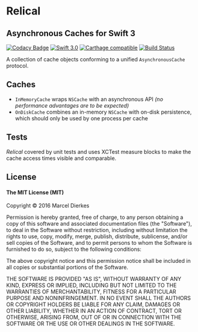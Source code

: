 # Relical

## Asynchronous Caches for Swift 3

[![Codacy Badge](https://api.codacy.com/project/badge/Grade/64e20e7840c34630a3e2ce3ea21362df)](https://www.codacy.com/app/newmarcel/relical?utm_source=github.com&utm_medium=referral&utm_content=newmarcel/relical&utm_campaign=badger)
[![Swift 3.0](https://img.shields.io/badge/Swift-3.0-ED523F.svg?style=flat)](https://github.com/apple/swift) [![Carthage compatible](https://img.shields.io/badge/Carthage-compatible-4BC51D.svg?style=flat)](https://github.com/Carthage/Carthage) [![Build Status](https://travis-ci.org/newmarcel/relical.svg?branch=master)](https://travis-ci.org/newmarcel/relical)

A collection of cache objects conforming to a unified `AsynchronousCache` protocol.

## Caches ##

- `InMemoryCache` wraps `NSCache` with an asynchronous API _(no performance advantages are to be expected)_
- `OnDiskCache` combines an in-memory `NSCache` with on-disk persistence, which should only be used by one process per cache

## Tests ##

*Relical* covered by unit tests and uses XCTest measure blocks to make the cache access times visible and comparable.

## License ##
#### The MIT License (MIT) ####
Copyright &copy; 2016 Marcel Dierkes

Permission is hereby granted, free of charge, to any person obtaining a copy of this software and associated documentation files (the "Software"), to deal in the Software without restriction, including without limitation the rights to use, copy, modify, merge, publish, distribute, sublicense, and/or sell copies of the Software, and to permit persons to whom the Software is furnished to do so, subject to the following conditions:

The above copyright notice and this permission notice shall be included in all copies or substantial portions of the Software.

THE SOFTWARE IS PROVIDED "AS IS", WITHOUT WARRANTY OF ANY KIND, EXPRESS OR IMPLIED, INCLUDING BUT NOT LIMITED TO THE WARRANTIES OF MERCHANTABILITY, FITNESS FOR A PARTICULAR PURPOSE AND NONINFRINGEMENT. IN NO EVENT SHALL THE AUTHORS OR COPYRIGHT HOLDERS BE LIABLE FOR ANY CLAIM, DAMAGES OR OTHER LIABILITY, WHETHER IN AN ACTION OF CONTRACT, TORT OR OTHERWISE, ARISING FROM, OUT OF OR IN CONNECTION WITH THE SOFTWARE OR THE USE OR OTHER DEALINGS IN THE SOFTWARE.
